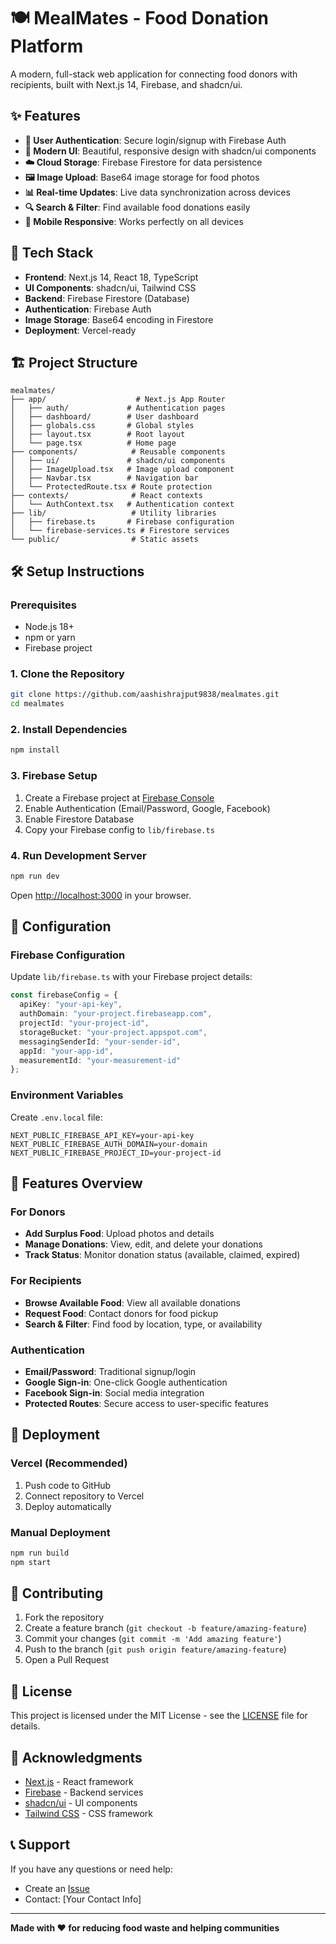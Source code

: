 # 🍽️ MealMates - Food Donation Platform

A modern, full-stack web application for connecting food donors with recipients, built with Next.js 14, Firebase, and shadcn/ui.

## ✨ Features

- **🔐 User Authentication**: Secure login/signup with Firebase Auth
- **📱 Modern UI**: Beautiful, responsive design with shadcn/ui components
- **☁️ Cloud Storage**: Firebase Firestore for data persistence
- **🖼️ Image Upload**: Base64 image storage for food photos
- **📊 Real-time Updates**: Live data synchronization across devices
- **🔍 Search & Filter**: Find available food donations easily
- **📱 Mobile Responsive**: Works perfectly on all devices

## 🚀 Tech Stack

- **Frontend**: Next.js 14, React 18, TypeScript
- **UI Components**: shadcn/ui, Tailwind CSS
- **Backend**: Firebase Firestore (Database)
- **Authentication**: Firebase Auth
- **Image Storage**: Base64 encoding in Firestore
- **Deployment**: Vercel-ready

## 🏗️ Project Structure

```
mealmates/
├── app/                    # Next.js App Router
│   ├── auth/             # Authentication pages
│   ├── dashboard/        # User dashboard
│   ├── globals.css       # Global styles
│   ├── layout.tsx        # Root layout
│   └── page.tsx          # Home page
├── components/            # Reusable components
│   ├── ui/               # shadcn/ui components
│   ├── ImageUpload.tsx   # Image upload component
│   ├── Navbar.tsx        # Navigation bar
│   └── ProtectedRoute.tsx # Route protection
├── contexts/              # React contexts
│   └── AuthContext.tsx   # Authentication context
├── lib/                   # Utility libraries
│   ├── firebase.ts       # Firebase configuration
│   └── firebase-services.ts # Firestore services
└── public/                # Static assets
```

## 🛠️ Setup Instructions

### Prerequisites
- Node.js 18+ 
- npm or yarn
- Firebase project

### 1. Clone the Repository
```bash
git clone https://github.com/aashishrajput9838/mealmates.git
cd mealmates
```

### 2. Install Dependencies
```bash
npm install
```

### 3. Firebase Setup
1. Create a Firebase project at [Firebase Console](https://console.firebase.google.com/)
2. Enable Authentication (Email/Password, Google, Facebook)
3. Enable Firestore Database
4. Copy your Firebase config to `lib/firebase.ts`

### 4. Run Development Server
```bash
npm run dev
```

Open [http://localhost:3000](http://localhost:3000) in your browser.

## 🔧 Configuration

### Firebase Configuration
Update `lib/firebase.ts` with your Firebase project details:

```typescript
const firebaseConfig = {
  apiKey: "your-api-key",
  authDomain: "your-project.firebaseapp.com",
  projectId: "your-project-id",
  storageBucket: "your-project.appspot.com",
  messagingSenderId: "your-sender-id",
  appId: "your-app-id",
  measurementId: "your-measurement-id"
};
```

### Environment Variables
Create `.env.local` file:
```env
NEXT_PUBLIC_FIREBASE_API_KEY=your-api-key
NEXT_PUBLIC_FIREBASE_AUTH_DOMAIN=your-domain
NEXT_PUBLIC_FIREBASE_PROJECT_ID=your-project-id
```

## 📱 Features Overview

### For Donors
- **Add Surplus Food**: Upload photos and details
- **Manage Donations**: View, edit, and delete your donations
- **Track Status**: Monitor donation status (available, claimed, expired)

### For Recipients
- **Browse Available Food**: View all available donations
- **Request Food**: Contact donors for food pickup
- **Search & Filter**: Find food by location, type, or availability

### Authentication
- **Email/Password**: Traditional signup/login
- **Google Sign-in**: One-click Google authentication
- **Facebook Sign-in**: Social media integration
- **Protected Routes**: Secure access to user-specific features

## 🚀 Deployment

### Vercel (Recommended)
1. Push code to GitHub
2. Connect repository to Vercel
3. Deploy automatically

### Manual Deployment
```bash
npm run build
npm start
```

## 🤝 Contributing

1. Fork the repository
2. Create a feature branch (`git checkout -b feature/amazing-feature`)
3. Commit your changes (`git commit -m 'Add amazing feature'`)
4. Push to the branch (`git push origin feature/amazing-feature`)
5. Open a Pull Request

## 📄 License

This project is licensed under the MIT License - see the [LICENSE](LICENSE) file for details.

## 🙏 Acknowledgments

- [Next.js](https://nextjs.org/) - React framework
- [Firebase](https://firebase.google.com/) - Backend services
- [shadcn/ui](https://ui.shadcn.com/) - UI components
- [Tailwind CSS](https://tailwindcss.com/) - CSS framework

## 📞 Support

If you have any questions or need help:
- Create an [Issue](https://github.com/aashishrajput9838/mealmates/issues)
- Contact: [Your Contact Info]

---

**Made with ❤️ for reducing food waste and helping communities**
